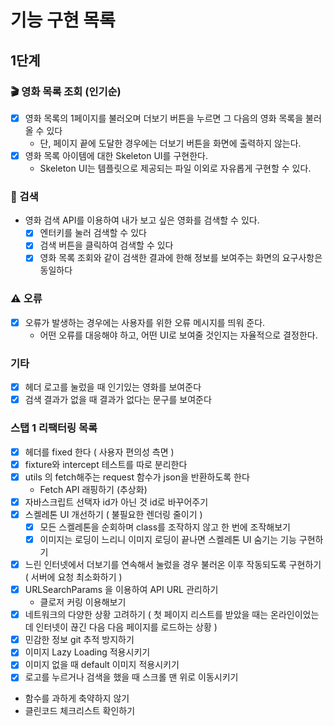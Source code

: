 # 기능 구현 목록

## 1단계

### 🎬 영화 목록 조회 (인기순)

- [x] 영화 목록의 1페이지를 불러오며 더보기 버튼을 누르면 그 다음의 영화 목록을 불러 올 수 있다
  - 단, 페이지 끝에 도달한 경우에는 더보기 버튼을 화면에 출력하지 않는다.
- [x] 영화 목록 아이템에 대한 Skeleton UI를 구현한다.
  - Skeleton UI는 템플릿으로 제공되는 파일 이외로 자유롭게 구현할 수 있다.

### 🔎 검색

- 영화 검색 API를 이용하여 내가 보고 싶은 영화를 검색할 수 있다.
  - [x] 엔터키를 눌러 검색할 수 있다
  - [x] 검색 버튼을 클릭하여 검색할 수 있다
  - [x] 영화 목록 조회와 같이 검색한 결과에 한해 정보를 보여주는 화면의 요구사항은 동일하다

### ⚠️ 오류

- [x] 오류가 발생하는 경우에는 사용자를 위한 오류 메시지를 띄워 준다.
  - 어떤 오류를 대응해야 하고, 어떤 UI로 보여줄 것인지는 자율적으로 결정한다.

### 기타

- [x] 헤더 로고를 눌렀을 때 인기있는 영화를 보여준다
- [x] 검색 결과가 없을 때 결과가 없다는 문구를 보여준다

### 스탭 1 리팩터링 목록

- [x] 헤더를 fixed 한다 ( 사용자 편의성 측면 )
- [x] fixture와 intercept 테스트를 따로 분리한다
- [x] utils 의 fetch해주는 request 함수가 json을 반환하도록 한다
  - Fetch API 래핑하기 (추상화)
- [x] 자바스크립트 선택자 id가 아닌 것 id로 바꾸어주기
- [x] 스켈레톤 UI 개선하기 ( 불필요한 렌더링 줄이기 )
  - [x] 모든 스켈레톤을 순회하며 class를 조작하지 않고 한 번에 조작해보기
  - [x] 이미지는 로딩이 느리니 이미지 로딩이 끝나면 스켈레톤 UI 숨기는 기능 구현하기
- [x] 느린 인터넷에서 더보기를 연속해서 눌렀을 경우 불러온 이후 작동되도록 구현하기 ( 서버에 요청 최소화하기 )
- [x] URLSearchParams 을 이용하여 API URL 관리하기
  - 클로저 커링 이용해보기
- [x] 네트워크의 다양한 상황 고려하기 ( 첫 페이지 리스트를 받았을 때는 온라인이었는데 인터넷이 끊긴 다음 다음 페이지를 로드하는 상황 )
- [x] 민감한 정보 git 추적 방지하기
- [x] 이미지 Lazy Loading 적용시키기
- [x] 이미지 없을 때 default 이미지 적용시키기
- [x] 로고를 누르거나 검색을 했을 때 스크롤 맨 위로 이동시키기
- 함수를 과하게 축약하지 않기
- 클린코드 체크리스트 확인하기
